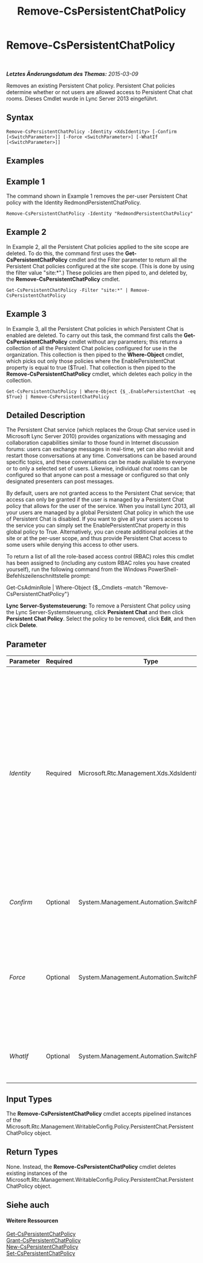 ﻿---
title: Remove-CsPersistentChatPolicy
TOCTitle: Remove-CsPersistentChatPolicy
ms:assetid: d6bfe22b-084b-4d7f-8e4a-58f738493b31
ms:mtpsurl: https://technet.microsoft.com/de-de/library/JJ205301(v=OCS.15)
ms:contentKeyID: 49295555
ms.date: 05/19/2016
mtps_version: v=OCS.15
ms.translationtype: HT
---

# Remove-CsPersistentChatPolicy

 

_**Letztes Änderungsdatum des Themas:** 2015-03-09_

Removes an existing Persistent Chat policy. Persistent Chat policies determine whether or not users are allowed access to Persistent Chat chat rooms. Dieses Cmdlet wurde in Lync Server 2013 eingeführt.

## Syntax

    Remove-CsPersistentChatPolicy -Identity <XdsIdentity> [-Confirm [<SwitchParameter>]] [-Force <SwitchParameter>] [-WhatIf [<SwitchParameter>]]

## Examples

## Example 1

The command shown in Example 1 removes the per-user Persistent Chat policy with the Identity RedmondPersistentChatPolicy.

    Remove-CsPersistentChatPolicy -Identity "RedmondPersistentChatPolicy"

## Example 2

In Example 2, all the Persistent Chat policies applied to the site scope are deleted. To do this, the command first uses the **Get-CsPersistentChatPolicy** cmdlet and the Filter parameter to return all the Persistent Chat policies configured at the site scope. (This is done by using the filter value "site:\*".) These policies are then piped to, and deleted by, the **Remove-CsPersistentChatPolicy** cmdlet.

    Get-CsPersistentChatPolicy -Filter "site:*" | Remove-CsPersistentChatPolicy

## Example 3

In Example 3, all the Persistent Chat policies in which Persistent Chat is enabled are deleted. To carry out this task, the command first calls the **Get-CsPersistentChatPolicy** cmdlet without any parameters; this returns a collection of all the Persistent Chat policies configured for use in the organization. This collection is then piped to the **Where-Object** cmdlet, which picks out only those policies where the EnablePersistentChat property is equal to true ($True). That collection is then piped to the **Remove-CsPersistentChatPolicy** cmdlet, which deletes each policy in the collection.

    Get-CsPersistentChatPolicy | Where-Object {$_.EnablePersistentChat -eq $True} | Remove-CsPersistentChatPolicy

## Detailed Description

The Persistent Chat service (which replaces the Group Chat service used in Microsoft Lync Server 2010) provides organizations with messaging and collaboration capabilities similar to those found in Internet discussion forums: users can exchange messages in real-time, yet can also revisit and restart those conversations at any time. Conversations can be based around specific topics, and these conversations can be made available to everyone or to only a selected set of users. Likewise, individual chat rooms can be configured so that anyone can post a message or configured so that only designated presenters can post messages.

By default, users are not granted access to the Persistent Chat service; that access can only be granted if the user is managed by a Persistent Chat policy that allows for the user of the service. When you install Lync 2013, all your users are managed by a global Persistent Chat policy in which the use of Persistent Chat is disabled. If you want to give all your users access to the service you can simply set the EnablePersistentChat property in this global policy to True. Alternatively, you can create additional policies at the site or at the per-user scope, and thus provide Persistent Chat access to some users while denying this access to other users.

To return a list of all the role-based access control (RBAC) roles this cmdlet has been assigned to (including any custom RBAC roles you have created yourself), run the following command from the Windows PowerShell-Befehlszeilenschnittstelle prompt:

Get-CsAdminRole | Where-Object {$\_.Cmdlets –match "Remove-CsPersistentChatPolicy"}

**Lync Server-Systemsteuerung:** To remove a Persistent Chat policy using the Lync Server-Systemsteuerung, click **Persistent Chat** and then click **Persistent Chat Policy**. Select the policy to be removed, click **Edit**, and then click **Delete**.

## Parameter


<table>
<colgroup>
<col style="width: 25%" />
<col style="width: 25%" />
<col style="width: 25%" />
<col style="width: 25%" />
</colgroup>
<thead>
<tr class="header">
<th>Parameter</th>
<th>Required</th>
<th>Type</th>
<th>Description</th>
</tr>
</thead>
<tbody>
<tr class="odd">
<td><p><em>Identity</em></p></td>
<td><p>Required</p></td>
<td><p>Microsoft.Rtc.Management.Xds.XdsIdentity</p></td>
<td><p>Unique identity of the Persistent Chat policy to be deleted. To remove a site-scoped policy, use syntax similar to this:</p>
<p>-Identity site:Redmond</p>
<p>To delete per-user policy, use syntax similar to this:</p>
<p>-Identity RedmondPolicy</p>
<p>The <strong>Remove-CsPersistentChatPolicy</strong> cmdlet can also be run against the global Persistent Chat policy. In that case, however, the global policy will not actually be deleted. Instead, all the properties in the global policy will be reset to their default values.</p></td>
</tr>
<tr class="even">
<td><p><em>Confirm</em></p></td>
<td><p>Optional</p></td>
<td><p>System.Management.Automation.SwitchParameter</p></td>
<td><p>Prompts you for confirmation before executing the command.</p></td>
</tr>
<tr class="odd">
<td><p><em>Force</em></p></td>
<td><p>Optional</p></td>
<td><p>System.Management.Automation.SwitchParameter</p></td>
<td><p>If present, causes the <strong>Remove-CsPersistentChatPolicy</strong> cmdlet to delete the per-user policy even if the policy is currently assigned to at least one user. If not present, you will be asked to confirm the deletion request before a policy still in use will be removed.</p></td>
</tr>
<tr class="even">
<td><p><em>WhatIf</em></p></td>
<td><p>Optional</p></td>
<td><p>System.Management.Automation.SwitchParameter</p></td>
<td><p>Describes what would happen if you executed the command without actually executing the command.</p></td>
</tr>
</tbody>
</table>


## Input Types

The **Remove-CsPersistentChatPolicy** cmdlet accepts pipelined instances of the Microsoft.Rtc.Management.WritableConfig.Policy.PersistentChat.PersistentChatPolicy object.

## Return Types

None. Instead, the **Remove-CsPersistentChatPolicy** cmdlet deletes existing instances of the Microsoft.Rtc.Management.WritableConfig.Policy.PersistentChat.PersistentChatPolicy object.

## Siehe auch

#### Weitere Ressourcen

[Get-CsPersistentChatPolicy](get-cspersistentchatpolicy.md)  
[Grant-CsPersistentChatPolicy](grant-cspersistentchatpolicy.md)  
[New-CsPersistentChatPolicy](new-cspersistentchatpolicy.md)  
[Set-CsPersistentChatPolicy](set-cspersistentchatpolicy.md)

